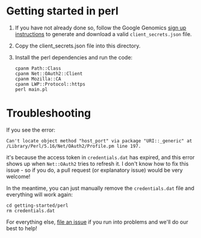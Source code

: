 # Getting started in perl

1. If you have not already done so, follow the Google Genomics [sign up instructions](https://cloud.google.com/genomics/install-genomics-tools#authenticate) to generate and download a valid ``client_secrets.json`` file.  

2. Copy the client_secrets.json file into this directory.

3. Install the perl dependencies and run the code:

    ```
    cpanm Path::Class
    cpanm Net::OAuth2::Client
    cpanm Mozilla::CA
    cpanm LWP::Protocol::https
    perl main.pl
    ```

# Troubleshooting

If you see the error:
```
Can't locate object method "host_port" via package "URI::_generic" at /Library/Perl/5.16/Net/OAuth2/Profile.pm line 197.
```

it's because the access token in `credentials.dat` has expired, and this error
shows up when `Net::OAuth2` tries to refresh it. I don't know how to fix this issue -
so if you do, a pull request (or explanatory issue) would be very welcome!

In the meantime, you can just manually remove the `credentials.dat` file
and everything will work again:
```
cd getting-started/perl
rm credentials.dat
```

For everything else,
[file an issue](https://github.com/googlegenomics/getting-started/issues/new)
if you run into problems and we'll do our best to help!
